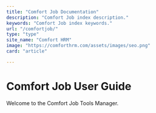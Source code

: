 ```yaml
---
title: "Comfort Job Documentation"
description: "Comfort Job index description."
keywords: "Comfort Job index keywords."
url: "/comfortjob/"
type: "type"
site_name: "Comfort HRM"
image: "https://comforthrm.com/assets/images/seo.png"
card: "article"

---
```


# Comfort Job User Guide

Welcome to the Comfort Job Tools Manager.


